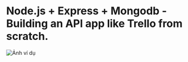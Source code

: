 # Node.js + Express + Mongodb - Building an API app like Trello from scratch.

![Ảnh ví dụ]("[/public/RESTfulAPICodeFlow(trello-clone).png](https://github.com/thairyo/trello-clone-api/blob/main/public/RESTfulAPICodeFlow(trello-clone).png)")
